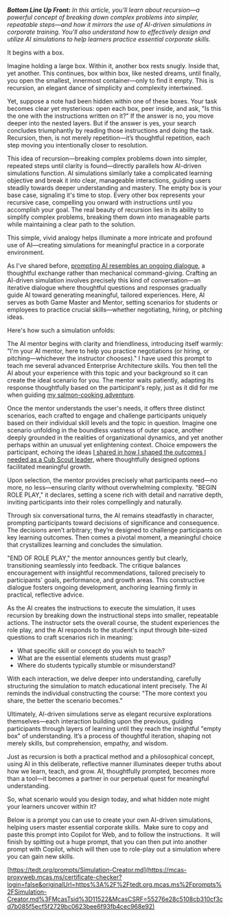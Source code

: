 _**Bottom Line Up Front:**_ _In this article, you'll learn about recursion—a powerful concept of breaking down complex problems into simpler, repeatable steps—and how it mirrors the use of AI-driven simulations in corporate training. You'll also understand how to effectively design and utilize AI simulations to help learners practice essential corporate skills._

  

It begins with a box.

  

Imagine holding a large box. Within it, another box rests snugly. Inside that, yet another. This continues, box within box, like nested dreams, until finally, you open the smallest, innermost container—only to find it empty. This is recursion, an elegant dance of simplicity and complexity intertwined.

  

Yet, suppose a note had been hidden within one of these boxes. Your task becomes clear yet mysterious: open each box, peer inside, and ask, "Is this the one with the instructions written on it?" If the answer is no, you move deeper into the nested layers. But if the answer is yes, your search concludes triumphantly by reading those instructions and doing the task. Recursion, then, is not merely repetition—it’s thoughtful repetition, each step moving you intentionally closer to resolution.

  

This idea of recursion—breaking complex problems down into simpler, repeated steps until clarity is found—directly parallels how AI-driven simulations function. AI simulations similarly take a complicated learning objective and break it into clear, manageable interactions, guiding users steadily towards deeper understanding and mastery. The empty box is your base case, signaling it's time to stop. Every other box represents your recursive case, compelling you onward with instructions until you accomplish your goal. The real beauty of recursion lies in its ability to simplify complex problems, breaking them down into manageable parts while maintaining a clear path to the solution.

  

This simple, vivid analogy helps illuminate a more intricate and profound use of AI—creating simulations for meaningful practice in a corporate environment.

As I've shared before, [prompting AI resembles an ongoing dialogue](https://engage.cloud.microsoft.mcas.ms/main/org/sce.com/threads/eyJfdHlwZSI6IlRocmVhZCIsImlkIjoiMzI3MTczODg2MDUxOTQyNCJ9?trk_copy_link=V2&McasTsid=11522&McasCtx=4), a thoughtful exchange rather than mechanical command-giving. Crafting an AI-driven simulation involves precisely this kind of conversation—an iterative dialogue where thoughtful questions and responses gradually guide AI toward generating meaningful, tailored experiences. Here, AI serves as both Game Master and Mentor, setting scenarios for students or employees to practice crucial skills—whether negotiating, hiring, or pitching ideas.

  

Here's how such a simulation unfolds:

  

The AI mentor begins with clarity and friendliness, introducing itself warmly: "I'm your AI mentor, here to help you practice negotiations (or hiring, or pitching—whichever the instructor chooses)." I have used this prompt to teach me several advanced Enterprise Architecture skills. You then tell the AI about your experience with this topic and your background so it can create the ideal scenario for you. The mentor waits patiently, adapting its response thoughtfully based on the participant's reply, just as it did for me when guiding [my salmon-cooking adventure](https://engage.cloud.microsoft.mcas.ms/main/org/sce.com/threads/eyJfdHlwZSI6IlRocmVhZCIsImlkIjoiMzI4MTkxMTg4MzM3NDU5MiJ9?trk_copy_link=V2&McasTsid=11522&McasCtx=4).

  

Once the mentor understands the user's needs, it offers three distinct scenarios, each crafted to engage and challenge participants uniquely based on their individual skill levels and the topic in question. Imagine one scenario unfolding in the boundless vastness of outer space, another deeply grounded in the realities of organizational dynamics, and yet another perhaps within an unusual yet enlightening context. Choice empowers the participant, echoing the ideas [I shared in how I shaped the outcomes I needed as a Cub Scout leader,](https://engage.cloud.microsoft.mcas.ms/main/org/sce.com/threads/eyJfdHlwZSI6IlRocmVhZCIsImlkIjoiMzMwMjA4MDk3MTA3MTQ4OCJ9?trk_copy_link=V2&McasTsid=11522&McasCtx=4) where thoughtfully designed options facilitated meaningful growth.

  

Upon selection, the mentor provides precisely what participants need—no more, no less—ensuring clarity without overwhelming complexity. "BEGIN ROLE PLAY," it declares, setting a scene rich with detail and narrative depth, inviting participants into their roles compellingly and naturally.

  

Through six conversational turns, the AI remains steadfastly in character, prompting participants toward decisions of significance and consequence. The decisions aren’t arbitrary; they’re designed to challenge participants on key learning outcomes. Then comes a pivotal moment, a meaningful choice that crystallizes learning and concludes the simulation.

  

"END OF ROLE PLAY," the mentor announces gently but clearly, transitioning seamlessly into feedback. The critique balances encouragement with insightful recommendations, tailored precisely to participants' goals, performance, and growth areas. This constructive dialogue fosters ongoing development, anchoring learning firmly in practical, reflective advice.

  

As the AI creates the instructions to execute the simulation, it uses recursion by breaking down the instructional steps into smaller, repeatable actions. The instructor sets the overall course, the student experiences the role play, and the AI responds to the student's input through bite-sized questions to craft scenarios rich in meaning:

  

*   What specific skill or concept do you wish to teach?
*   What are the essential elements students must grasp?
*   Where do students typically stumble or misunderstand?

  

With each interaction, we delve deeper into understanding, carefully structuring the simulation to match educational intent precisely. The AI reminds the individual constructing the course: "The more context you share, the better the scenario becomes."

  

Ultimately, AI-driven simulations serve as elegant recursive explorations themselves—each interaction building upon the previous, guiding participants through layers of learning until they reach the insightful "empty box" of understanding. It’s a process of thoughtful iteration, shaping not merely skills, but comprehension, empathy, and wisdom.

Just as recursion is both a practical method and a philosophical concept, using AI in this deliberate, reflective manner illuminates deeper truths about how we learn, teach, and grow. AI, thoughtfully prompted, becomes more than a tool—it becomes a partner in our perpetual quest for meaningful understanding.

  

So, what scenario would you design today, and what hidden note might your learners uncover within it?

  

Below is a prompt you can use to create your own AI-driven simulations, helping users master essential corporate skills.  Make sure to copy and paste this prompt into Copilot for Web, and to follow the instructions.  It will finish by spitting out a huge prompt, that you can then put into another prompt with Copilot, which will then use to role-play out a simulation where you can gain new skills.

  

[https://tedt.org/prompts/Simulation-Creator.md](https://mcas-proxyweb.mcas.ms/certificate-checker?login=false&originalUrl=https%3A%2F%2Ftedt.org.mcas.ms%2Fprompts%2FSimulation-Creator.md%3FMcasTsid%3D11522&McasCSRF=55276e28c5108cb310cf3cd7b085f5ecf5f2729bc0623bee6f93fb4cec968e92)